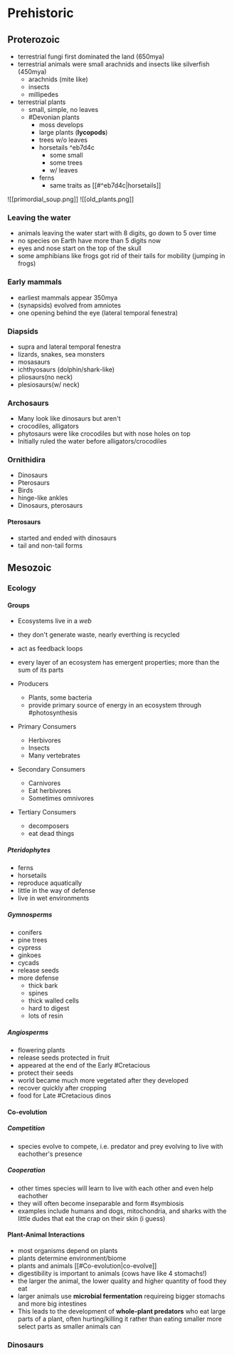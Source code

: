 # Prehistoric
## Proterozoic

- terrestrial fungi first dominated the land (650mya)
- terrestrial animals were small arachnids and insects like silverfish (450mya)
	- arachnids (mite like)
	- insects
	- millipedes
- terrestrial plants
	- small, simple, no leaves
	- #Devonian plants
		- moss develops
		- large plants (**lycopods**)
		- trees w/o leaves
		- horsetails ^eb7d4c
			- some small
			- some trees
			- w/ leaves
		- ferns
			- same traits as [[#^eb7d4c|horsetails]]

![[primordial_soup.png]]
![[old_plants.png]]

### Leaving the water

- animals leaving the water start with 8 digits, go down to 5 over time
- no species on Earth have more than 5 digits now
- eyes and nose start on the top of the skull
- some amphibians like frogs got rid of their tails for mobility (jumping in frogs)

### Early mammals

- earliest mammals appear 350mya
- (synapsids) evolved from amniotes
- one opening behind the eye (lateral temporal fenestra)

### Diapsids

- supra and lateral temporal fenestra
- lizards, snakes, sea monsters
- mosasaurs
- ichthyosaurs (dolphin/shark-like)
- pliosaurs(no neck)
- plesiosaurs(w/ neck)

### Archosaurs

- Many look like dinosaurs but aren't
- crocodiles, alligators
- phytosaurs were like crocodiles but with nose holes on top
- Initially ruled the water before alligators/crocodiles

### Ornithidira

- Dinosaurs
- Pterosaurs
- Birds
- hinge-like ankles
- Dinosaurs, pterosaurs

#### Pterosaurs

- started and ended with dinosaurs
- tail and non-tail forms

## Mesozoic

### Ecology

#### Groups
- Ecosystems live in a *web*
- they don't generate waste, nearly everthing is recycled
- act as feedback loops
- every layer of an ecosystem has emergent properties; more than the sum of its parts

- Producers
	- Plants, some bacteria
	- provide primary source of energy in an ecosystem through #photosynthesis
- Primary Consumers
	- Herbivores
	- Insects
	- Many vertebrates
- Secondary Consumers
	- Carnivores
	- Eat herbivores
	- Sometimes omnivores
- Tertiary Consumers
	- decomposers
	- eat dead things

##### Pteridophytes

- ferns
- horsetails
- reproduce aquatically
- little in the way of defense
- live in wet environments

##### Gymnosperms

- conifers
- pine trees
- cypress
- ginkoes
- cycads
- release seeds
- more defense
	- thick bark
	- spines
	- thick walled cells
	- hard to digest
	- lots of resin

##### Angiosperms

- flowering plants
- release seeds protected in fruit
- appeared at the end of the Early #Cretacious
- protect their seeds
- world became much more vegetated after they developed
- recover quickly after cropping
- food for Late #Cretacious dinos

#### Co-evolution

##### Competition

- species evolve to compete, i.e. predator and prey evolving to live with eachother's presence

##### Cooperation

- other times species will learn to live with each other and even help eachother
- they will often become inseparable and form #symbiosis
- examples include humans and dogs, mitochondria, and sharks with the little dudes that eat the crap on their skin (i guess)


#### Plant-Animal Interactions

- most organisms depend on plants
- plants determine environment/biome
- plants and animals [[#Co-evolution|co-evolve]]
- digestibility is important to animals (cows have like 4 stomachs!)
- the larger the animal, the lower quality and higher quantity of food they eat
- larger animals use **microbial fermentation** requireing bigger stomachs and more big intestines
- This leads to the development of **whole-plant predators** who eat large parts of a plant, often hurting/killing it rather than eating smaller more select parts as smaller animals can


### Dinosaurs
